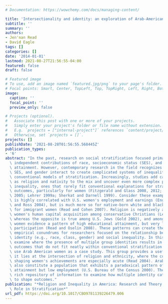 ```yaml
---
# Documentation: https://wowchemy.com/docs/managing-content/

title: 'Intersectionality and identity: an exploration of Arab-American women'
subtitle: ''
summary: ''
authors:
- Jen'nan Read
- David Eagle
tags: []
categories: []
date: '2014-01-01'
lastmod: 2021-08-27T21:56:55-04:00
featured: false
draft: false

# Featured image
# To use, add an image named `featured.jpg/png` to your page's folder.
# Focal points: Smart, Center, TopLeft, Top, TopRight, Left, Right, BottomLeft, Bottom, BottomRight.
image:
  caption: ''
  focal_point: ''
  preview_only: false

# Projects (optional).
#   Associate this post with one or more of your projects.
#   Simply enter your project's folder or file name without extension.
#   E.g. `projects = ["internal-project"]` references `content/project/deep-learning/index.md`.
#   Otherwise, set `projects = []`.
projects: []
publishDate: '2021-08-28T01:56:55.568445Z'
publication_types:
- '6'
abstract: "In the past, research on social stratification focused primarily on the\
  \ independent contributions of race, socioeconomic status (SES), and gender to status\
  \ attainment. However, contemporary research in the field recognizes that race,\
  \ SES, and gender interact to create complicated systems of inequality that go beyond\
  \ conventional models of stratification. Increasingly, studies add categories such\
  \ as religion and nativity to the mix and uncover even more complex patterns of\
  \ inequality, ones that rarely fit conventional explanations for stratification\
  \ outcomes, particularly for women (Fitzgerald and Glass 2008, 2012; Glass and Jacobs\
  \ 2005; Lehrer 1999a; Sherkat and Darnell 1999). Consider these examples: Education\
  \ is highly correlated with U.S. women's employment and earnings (England, Garcia-Beaulieu,\
  \ and Ross 2004), but is much more so for native-born white and black women than\
  \ for immigrant women (Read and Cohen 2007). Religion is negatively associated with\
  \ women's human capital acquisition among conservative Christians (Lehrer 1999b),\
  \ whereas the opposite is true among U.S. Jews (Gold 2002), and among Arab Americans,\
  \ women evidence a pattern of high educational attainment, but very low labor force\
  \ participation (Read and Oselin 2008). These patterns can create theoretical and\
  \ empirical conundrums for researchers focused on the relationship between any single\
  \ identity (e.g., race, class, gender) and social inequality. In this chapter, we\
  \ examine where the presence of multiple group identities results in status attainment\
  \ outcomes that do not fit neatly within conventional stratification models. We\
  \ use Arab American women as a case study. This group provides a useful case because\
  \ it lies at the intersection of religion and ethnicity, where the cultural dynamics\
  \ shaping women's achievements are especially acute (Read 2004). Arab American women\
  \ also constitute a population that exhibits a paradoxical pattern of high educational\
  \ attainment but low employment (U.S. Bureau of the Census 2000). They provide a\
  \ rich repository of information to examine how multiple identity categories intersect\
  \ to shape outcomes."
publication: "*Religion and Inequality in America: Research and Theory on Religion's\
  \ Role in Stratification*"
url_pdf: https://doi.org/10.1017/CBO9781139226479.006
---
```

